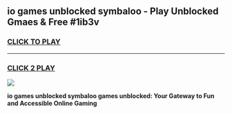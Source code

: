 
## io games unblocked symbaloo - Play Unblocked Gmaes & Free #1ib3v
<h3>
<a href="https://news.freeplayer.one?title=io_games_unblocked_symbaloo&ref=03M">CLICK TO PLAY</a></h3>
<hr>

<h3>
<a href="https://news.freeplayer.one?title=io_games_unblocked_symbaloo&ref=03M">CLICK 2 PLAY</a>
  
</h3>

<a href="https://news.freeplayer.one?title=io_games_unblocked_symbaloo&ref=03M"><img src="https://clearcache.store/games.png"></a>


**io games unblocked symbaloo games unblocked: Your Gateway to Fun and Accessible Online Gaming**
